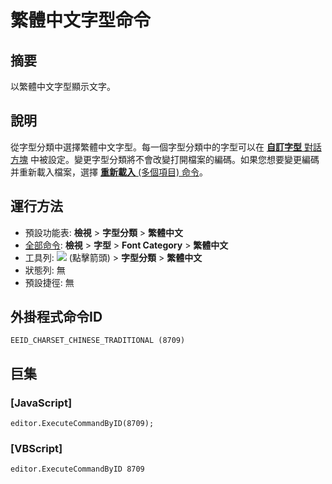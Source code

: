 # 繁體中文字型命令

## 摘要

以繁體中文字型顯示文字。

## 說明

從字型分類中選擇繁體中文字型。每一個字型分類中的字型可以在 [**自訂字型** 對話方塊](../../dlg/properties/font/index) 中被設定。變更字型分類將不會改變打開檔案的編碼。如果您想要變更編碼并重新載入檔案，選擇 [**重新載入** (多個項目) 命令](../file/file_reload_defined)。

## 運行方法

- 預設功能表: **檢視** \> **字型分類** \> **繁體中文**
- [全部命令](../tools/all_commands): **檢視** \> **字型** \> **Font Category**
\> **繁體中文**
- 工具列: ![](../../images/fontpopup..png)
(點擊箭頭) \> **字型分類** \> **繁體中文**
- 狀態列: 無
- 預設捷徑: 無

## 外掛程式命令ID

```
EEID_CHARSET_CHINESE_TRADITIONAL (8709)
```

## 巨集

### \[JavaScript\]

```
editor.ExecuteCommandByID(8709);
```

### \[VBScript\]

```
editor.ExecuteCommandByID 8709
```
